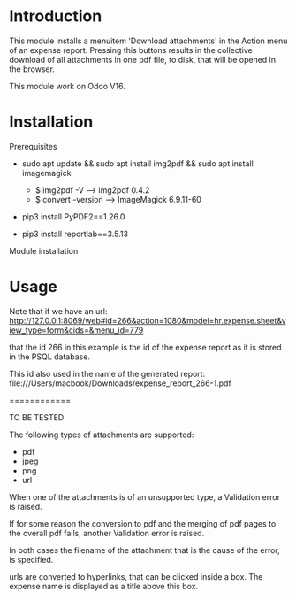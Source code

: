Introduction
============

This module installs a menuitem 'Download attachments' in the Action menu of an expense report.
Pressing this buttons results in the collective download of all attachments in one pdf file, to disk, that will be opened in the browser.

This module work on Odoo V16.


Installation
============

Prerequisites

* sudo apt update && sudo apt install img2pdf && sudo apt install imagemagick
  * $ img2pdf -V --> img2pdf 0.4.2
  * $ convert -version  -->  ImageMagick 6.9.11-60
  
* pip3 install PyPDF2==1.26.0
* pip3 install reportlab==3.5.13


Module installation


Usage
=====


Note that if we have an url:
http://127.0.0.1:8069/web#id=266&action=1080&model=hr.expense.sheet&view_type=form&cids=&menu_id=779

that the id 266 in this example is the id of the expense report as it is stored in the PSQL database.

This id also used in the name of the generated report: file:///Users/macbook/Downloads/expense_report_266-1.pdf

============

TO BE TESTED

The following types of attachments are supported:

* pdf
* jpeg
* png
* url

When one of the attachments is of an unsupported type, a Validation error is raised.

If for some reason the conversion to pdf and the merging of pdf pages to the overall pdf fails,
another Validation error is raised.

In both cases the filename of the attachment that is the cause of the error, is specified.


urls are converted to hyperlinks, that can be clicked inside a box.
The expense name is displayed as a title above this box.


